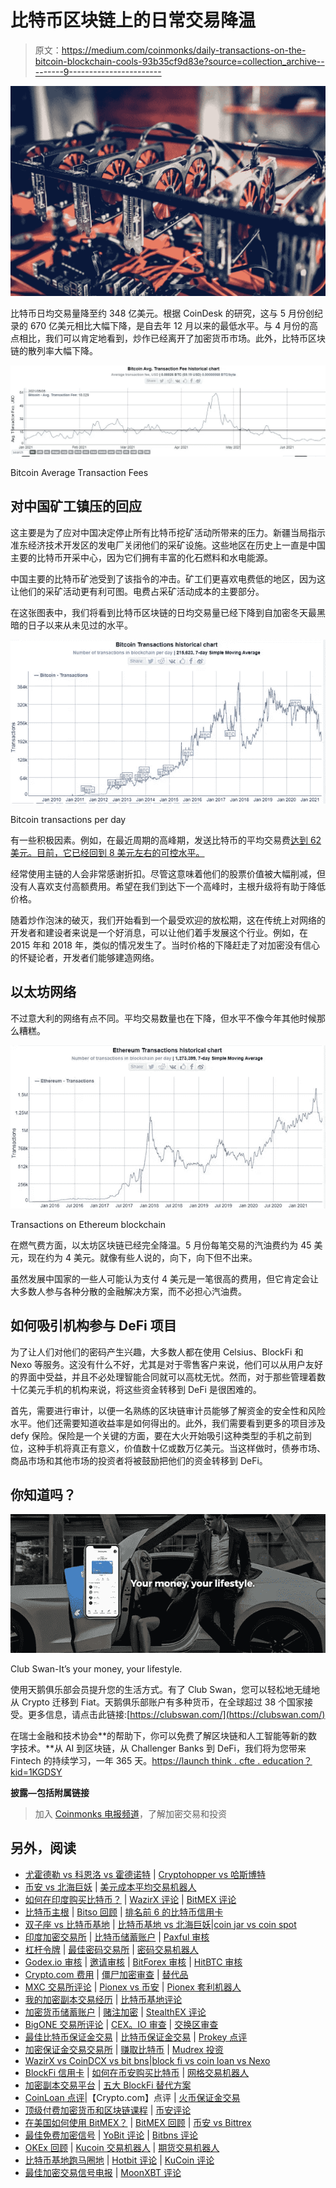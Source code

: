# 比特币区块链上的日常交易降温

> 原文：<https://medium.com/coinmonks/daily-transactions-on-the-bitcoin-blockchain-cools-93b35cf9d83e?source=collection_archive---------9----------------------->

![](img/dcac3b91a70e402c8ab6ea3f15fbfb9b.png)

比特币日均交易量降至约 348 亿美元。根据 CoinDesk 的研究，这与 5 月份创纪录的 670 亿美元相比大幅下降，是自去年 12 月以来的最低水平。与 4 月份的高点相比，我们可以肯定地看到，炒作已经离开了加密货币市场。此外，比特币区块链的散列率大幅下降。

![](img/93fa21bf688e2c94b2d8e8701192bad6.png)

Bitcoin Average Transaction Fees

## 对中国矿工镇压的回应

这主要是为了应对中国决定停止所有比特币挖矿活动所带来的压力。新疆当局指示准东经济技术开发区的发电厂关闭他们的采矿设施。这些地区在历史上一直是中国主要的比特币开采中心，因为它们拥有丰富的化石燃料和水电能源。

中国主要的比特币矿池受到了该指令的冲击。矿工们更喜欢电费低的地区，因为这让他们的采矿活动更有利可图。电费占采矿活动成本的主要部分。

在这张图表中，我们将看到比特币区块链的日均交易量已经下降到自加密冬天最黑暗的日子以来从未见过的水平。

![](img/883c13eee6a446b163083f1218b06d69.png)

Bitcoin transactions per day

有一些积极因素。例如，在最近周期的高峰期，发送比特币的平均交易费[达到 62 美元。目前，它已经回到 8 美元左右的可控水平。](https://bitinfocharts.com/comparison/bitcoin-transactionfees.html#6m)

经常使用主链的人会非常感谢折扣。尽管这意味着他们的股票价值被大幅削减，但没有人喜欢支付高额费用。希望在我们到达下一个高峰时，主根升级将有助于降低价格。

随着炒作泡沫的破灭，我们开始看到一个最受欢迎的放松期，这在传统上对网络的开发者和建设者来说是一个好消息，可以让他们着手发展这个行业。例如，在 2015 年和 2018 年，类似的情况发生了。当时价格的下降赶走了对加密没有信心的怀疑论者，开发者们能够建造网络。

## 以太坊网络

不过意大利的网络有点不同。平均交易数量也在下降，但水平不像今年其他时候那么糟糕。

![](img/7e1b1031fef82cb8d2ff3e27d37847ce.png)

Transactions on Ethereum blockchain

在燃气费方面，以太坊区块链已经完全降温。5 月份每笔交易的汽油费约为 45 美元，现在约为 4 美元。就像有些人说的，向下，向下但不出来。

虽然发展中国家的一些人可能认为支付 4 美元是一笔很高的费用，但它肯定会让大多数人参与各种分散的金融解决方案，而不必担心汽油费。

## 如何吸引机构参与 DeFi 项目

为了让人们对他们的密码产生兴趣，大多数人都在使用 Celsius、BlockFi 和 Nexo 等服务。这没有什么不好，尤其是对于零售客户来说，他们可以从用户友好的界面中受益，并且不必处理智能合同就可以高枕无忧。然而，对于那些管理着数十亿美元手机的机构来说，将这些资金转移到 DeFi 是很困难的。

首先，需要进行审计，以便一名熟练的区块链审计员能够了解资金的安全性和风险水平。他们还需要知道收益率是如何得出的。此外，我们需要看到更多的项目涉及 defy 保险。保险是一个关键的方面，要在大火开始吸引这种类型的手机之前到位，这种手机将真正有意义，价值数十亿或数万亿美元。当这样做时，债券市场、商品市场和其他市场的投资者将被鼓励把他们的资金转移到 DeFi。

## 你知道吗？

![](img/8281c958a7b137cc6113d77c6788b853.png)

Club Swan-It’s your money, your lifestyle.

使用天鹅俱乐部会员提升您的生活方式。有了 Club Swan，您可以轻松地无缝地从 Crypto 迁移到 Fiat。天鹅俱乐部账户有多种货币，在全球超过 38 个国家接受。更多信息，请点击此链接:[https://clubswan.com/](https://clubswan.com/)

在瑞士金融和技术协会**的帮助下，你可以免费了解区块链和人工智能等新的数字技术。**从 AI 到区块链，从 Challenger Banks 到 DeFi，我们将为您带来 Fintech 的持续学习，一年 365 天。[https://launch think . cfte . education？kid=1KGDSY](https://launchthink.cfte.education/?kid=1KGDSY)

**披露—包括附属链接**

> 加入 [Coinmonks 电报频道](https://t.me/coincodecap)，了解加密交易和投资

## 另外，阅读

*   [尤霍德勒 vs 科恩洛 vs 霍德诺特](/coinmonks/youhodler-vs-coinloan-vs-hodlnaut-b1050acde55a) | [Cryptohopper vs 哈斯博特](https://blog.coincodecap.com/cryptohopper-vs-haasbot)
*   [币安 vs 北海巨妖](https://blog.coincodecap.com/binance-vs-kraken) | [美元成本平均交易机器人](https://blog.coincodecap.com/pionex-dca-bot)
*   [如何在印度购买比特币？](/coinmonks/buy-bitcoin-in-india-feb50ddfef94) | [WazirX 评论](/coinmonks/wazirx-review-5c811b074f5b) | [BitMEX 评论](https://blog.coincodecap.com/bitmex-review)
*   [比特币主根](https://blog.coincodecap.com/bitcoin-taproot) | [Bitso 回顾](https://blog.coincodecap.com/bitso-review) | [排名前 6 的比特币信用卡](/coinmonks/bitcoin-credit-card-bc8ab6f377c6)
*   [双子座 vs 比特币基地](https://blog.coincodecap.com/gemini-vs-coinbase) | [比特币基地 vs 北海巨妖](https://blog.coincodecap.com/kraken-vs-coinbase)|[coin jar vs coin spot](https://blog.coincodecap.com/coinspot-vs-coinjar)
*   [印度加密交易所](/coinmonks/bitcoin-exchange-in-india-7f1fe79715c9) | [比特币储蓄账户](/coinmonks/bitcoin-savings-account-e65b13f92451) | [Paxful 审核](/coinmonks/paxful-review-4daf2354ab70)
*   [杠杆令牌](/coinmonks/leveraged-token-3f5257808b22) | [最佳密码交易所](/coinmonks/crypto-exchange-dd2f9d6f3769) | [密码交易机器人](https://blog.coincodecap.com/best-crypto-trading-bots)
*   [Godex.io 审核](/coinmonks/godex-io-review-7366086519fb) | [邀请审核](/coinmonks/invity-review-70f3030c0502) | [BitForex 审核](/coinmonks/bitforex-review-c4bb28d9e271) | [HitBTC 审核](/coinmonks/hitbtc-review-c5143c5d53c2)
*   [Crypto.com 费用](/coinmonks/binance-fees-8588ec17965) | [僵尸加密审查](/coinmonks/botcrypto-review-2021-build-your-own-trading-bot-coincodecap-6b8332d736c7) | [替代品](https://blog.coincodecap.com/crypto-com-alternatives)
*   [MXC 交易所评论](/coinmonks/mxc-exchange-review-3af0ec1cba8c) | [Pionex vs 币安](https://blog.coincodecap.com/pionex-vs-binance) | [Pionex 套利机器人](https://blog.coincodecap.com/pionex-arbitrage-bot)
*   [我的加密副本交易经历](/coinmonks/my-experience-with-crypto-copy-trading-d6feb2ce3ac5) | [比特币基地评论](/coinmonks/coinbase-review-6ef4e0f56064)
*   [加密货币储蓄账户](/coinmonks/cryptocurrency-savings-accounts-be3bc0feffbf) | [赌注加密](https://blog.coincodecap.com/staking-crypto) | [StealthEX 评论](/coinmonks/stealthex-review-396c67309988)
*   [BigONE 交易所评论](/coinmonks/bigone-exchange-review-64705d85a1d4) | [CEX。IO 审查](https://blog.coincodecap.com/cex-io-review) | [交换区审查](/coinmonks/swapzone-review-crypto-exchange-data-aggregator-e0ad78e55ed7)
*   [最佳比特币保证金交易](/coinmonks/bitcoin-margin-trading-exchange-bcbfcbf7b8e3) | [比特币保证金交易](https://blog.coincodecap.com/bityard-margin-trading) | [Prokey 点评](/coinmonks/prokey-review-26611173c13c)
*   [加密保证金交易交易所](/coinmonks/crypto-margin-trading-exchanges-428b1f7ad108) | [赚取比特币](/coinmonks/earn-bitcoin-6e8bd3c592d9) | [Mudrex 投资](https://blog.coincodecap.com/mudrex-invest-review-the-best-way-to-invest-in-crypto)
*   [WazirX vs CoinDCX vs bit bns](/coinmonks/wazirx-vs-coindcx-vs-bitbns-149f4f19a2f1)|[block fi vs coin loan vs Nexo](/coinmonks/blockfi-vs-coinloan-vs-nexo-cb624635230d)
*   [BlockFi 信用卡](https://blog.coincodecap.com/blockfi-credit-card) | [如何在币安购买比特币](https://blog.coincodecap.com/buy-bitcoin-binance) | [网格交易机器人](https://blog.coincodecap.com/grid-trading)
*   [加密副本交易平台](/coinmonks/top-10-crypto-copy-trading-platforms-for-beginners-d0c37c7d698c) | [五大 BlockFi 替代方案](https://blog.coincodecap.com/blockfi-alternatives)
*   [CoinLoan 点评](/coinmonks/coinloan-review-18128b9badc4)|【Crypto.com】点评 | [火币保证金交易](/coinmonks/huobi-margin-trading-b3b06cdc1519)
*   [顶级付费加密货币和区块链课程](https://blog.coincodecap.com/blockchain-courses) | [币安评论](/coinmonks/binance-review-ee10d3bf3b6e)
*   [在美国如何使用 BitMEX？](https://blog.coincodecap.com/use-bitmex-in-usa) | [BitMEX 回顾](https://blog.coincodecap.com/bitmex-review) | [币安 vs Bittrex](https://blog.coincodecap.com/binance-vs-bittrex)
*   [最佳免费加密信号](https://blog.coincodecap.com/free-crypto-signals) | [YoBit 评论](/coinmonks/yobit-review-175464162c62) | [Bitbns 评论](/coinmonks/bitbns-review-38256a07e161)
*   [OKEx 回顾](/coinmonks/okex-review-6b369304110f) | [Kucoin 交易机器人](/coinmonks/kucoin-trading-bot-automate-your-trades-8cf0ca2138e0) | [期货交易机器人](/coinmonks/futures-trading-bots-5a282ccee3f5)
*   [比特币基地跑马圈地](https://blog.coincodecap.com/coinbase-staking) | [Hotbit 评论](/coinmonks/hotbit-review-cd5bec41dafb) | [KuCoin 评论](https://blog.coincodecap.com/kucoin-review)
*   [最佳加密交易信号电报](/coinmonks/best-crypto-signals-telegram-5785cdbc4b2b) | [MoonXBT 评论](/coinmonks/moonxbt-review-6e4ab26d037)